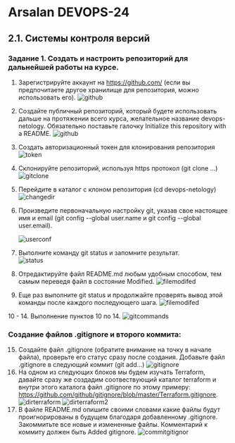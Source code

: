 # Arsalan DEVOPS-24
## 2.1. Системы контроля версий

### Задание 1. Создать и настроить репозиторий для дальнейшей работы на курсе.

1. Зарегистрируйте аккаунт на https://github.com/ (если вы предпочитаете другое хранилище для репозитория, можно использовать его).
    ![github](img/2.1.1-github.png)
2. Создайте публичный репозиторий, который будете использовать дальше на протяжении всего курса, желательное название devops-netology. Обязательно поставьте галочку Initialize this repository with a README.
    ![github](img/2.1.2-repo.PNG)
3. Создать авторизационный токен для клонирования репозитория
    ![token](img/2.1.3-token.PNG)
4. Склонируйте репозиторий, используя https протокол (git clone ...)
    ![gitclone](img/2.1.4-5-gitclone.PNG)
5. Перейдите в каталог с клоном репозитория (cd devops-netology)
    ![changedir](img/2.1.4-5-gitclone.PNG)
6. Произведите первоначальную настройку git, указав свое настоящее имя и email (git config --global user.name и git config --global user.email).

    ![userconf](img/2.1.6-userconf.PNG)

7. Выполните команду git status и запомните результат.      
    ![status](img/2.1.7-status.PNG)
8. Отредактируйте файл README.md любым удобным способом, тем самым переведя файл в состояние Modified.
    ![filemodifed](/img/2.1.8-9-modif.PNG)
9. Еще раз выполните git status и продолжайте проверять вывод этой команды после каждого последующего шага.
    ![filemodifed](/img/2.1.8-9-modif.PNG)

10 - 14. Выполнение пунктов 10 по 14.
    ![gitcommands](img/2.1.10-14-gitcommand.PNG)

### Создание файлов .gitignore и второго коммита:

15. Создайте файл .gitignore (обратите внимание на точку в начале файла), проверьте его статус сразу после создания.
Добавьте файл .gitignore в следующий коммит (git add...)
    ![gitignore](img/2.1.15-gitignore.png)
16. На одном из следующих блоков мы будем изучать Terraform, давайте сразу же создадим соотвествующий каталог terraform и внутри этого каталога файл .gitignore по этому примеру: https://github.com/github/gitignore/blob/master/Terraform.gitignore.
    ![dirterraform](img/2.1.16-dirterraform.png)
    ![dirterraform2](img/2.1.16-dirterraform2.png)
17. В файле README.md опишите своими словами какие файлы будут проигнорированы в будущем благодаря добавленному .gitignore.
Закоммитьте все новые и измененные файлы. Комментарий к коммиту должен быть Added gitignore.
    ![commitgitignor](img/2.1.17-commitgitignor.png)